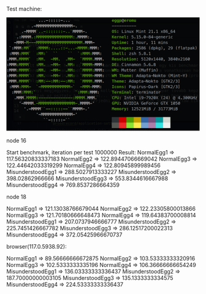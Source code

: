 Test machine:

![test machine](system_info.png)

node 16

Start benchmark, iteration per test 1000000
Result:
NormalEgg1 => 117.56320833337183
NormalEgg2 => 122.89447066669042
NormalEgg3 => 122.44642033319299
NormalEgg4 => 122.80945899989456
MisunderstoodEgg1 => 288.5027913333227
MisunderstoodEgg2 => 398.02862966666
MisunderstoodEgg3 => 553.8344616667988
MisunderstoodEgg4 => 769.8537286664359

node 18

NormalEgg1 => 121.13038766679044
NormalEgg2 => 122.23305800013866
NormalEgg3 => 121.70180666648473
NormalEgg4 => 119.64383700008814
MisunderstoodEgg1 => 207.0737946666777
MisunderstoodEgg2 => 225.7451426667782
MisunderstoodEgg3 => 286.12517200022313
MisunderstoodEgg4 => 372.05425966670737


browser(117.0.5938.92):

NormalEgg1 => 89.56666666672875
NormalEgg2 => 103.53333333320916
NormalEgg3 => 102.5333333335196
NormalEgg4 => 106.36666666654249
MisunderstoodEgg1 => 136.03333333336437
MisunderstoodEgg2 => 187.70000000003105
MisunderstoodEgg3 => 135.1333333334575
MisunderstoodEgg4 => 224.53333333336437
